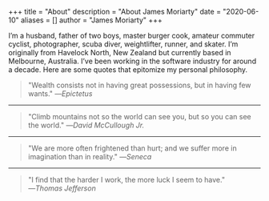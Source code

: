 +++
title = "About"
description = "About James Moriarty"
date = "2020-06-10"
aliases = []
author = "James Moriarty"
+++

I’m a husband, father of two boys, master burger cook, amateur commuter cyclist, photographer, scuba diver, weightlifter, runner, and skater. I’m originally from Havelock North, New Zealand but currently based in Melbourne, Australia. I’ve been working in the software industry for around a decade. Here are some quotes that epitomize my personal philosophy.

> "Wealth consists not in having great possessions, but in having few wants."
_―Epictetus_

<hr />

> "Climb mountains not so the world can see you, but so you can see the world."
_―David McCullough Jr._

<hr />

> "We are more often frightened than hurt; and we suffer more in imagination than in reality."
_―Seneca_

<hr />

> "I find that the harder I work, the more luck I seem to have."
_―Thomas Jefferson_
